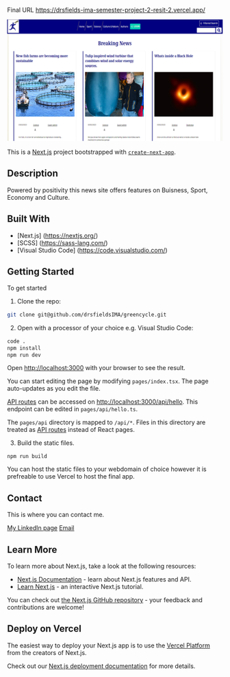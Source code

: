 Final URL https://drsfields-ima-semester-project-2-resit-2.vercel.app/

![](https://github.com/drsfieldsIMA/portfolio/blob/main/public/lun_desktop.png)

This is a [Next.js](https://nextjs.org/) project bootstrapped with [`create-next-app`](https://github.com/vercel/next.js/tree/canary/packages/create-next-app).

## Description

Powered by positivity this news site offers features on Buisness, Sport, Economy and Culture.

## Built With

- [Next.js] (https://nextjs.org/)
- [SCSS] (https://sass-lang.com/)
- [Visual Studio Code] (https://code.visualstudio.com/)

## Getting Started

To get started 

1. Clone the repo:

```bash
git clone git@github.com/drsfieldsIMA/greencycle.git
```

2. Open with a processor of your choice e.g. Visual Studio Code:

```
code .
npm install
npm run dev
```

Open [http://localhost:3000](http://localhost:3000) with your browser to see the result.

You can start editing the page by modifying `pages/index.tsx`. The page auto-updates as you edit the file.

[API routes](https://nextjs.org/docs/api-routes/introduction) can be accessed on [http://localhost:3000/api/hello](http://localhost:3000/api/hello). This endpoint can be edited in `pages/api/hello.ts`.

The `pages/api` directory is mapped to `/api/*`. Files in this directory are treated as [API routes](https://nextjs.org/docs/api-routes/introduction) instead of React pages.

3. Build the static files.

```
npm run build 
```

You can host the static files to your webdomain of choice however it is prefreable to use Vercel to host the final app.


## Contact

This is where you can contact me.

[My LinkedIn page](https://www.linkedin.com/in/shaun-fields-8293b7a2/)
[Email](drsfieldsIMA@gmail.com)

## Learn More

To learn more about Next.js, take a look at the following resources:

- [Next.js Documentation](https://nextjs.org/docs) - learn about Next.js features and API.
- [Learn Next.js](https://nextjs.org/learn) - an interactive Next.js tutorial.

You can check out [the Next.js GitHub repository](https://github.com/vercel/next.js/) - your feedback and contributions are welcome!

## Deploy on Vercel

The easiest way to deploy your Next.js app is to use the [Vercel Platform](https://vercel.com/new?utm_medium=default-template&filter=next.js&utm_source=create-next-app&utm_campaign=create-next-app-readme) from the creators of Next.js.

Check out our [Next.js deployment documentation](https://nextjs.org/docs/deployment) for more details.
